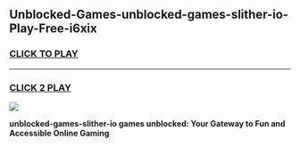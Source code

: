 
## Unblocked-Games-unblocked-games-slither-io-Play-Free-i6xix
<h3>
<a href="https://premium76.site?title=unblocked-games-slither-io&ref=15A">CLICK TO PLAY</a></h3>
<hr>

<h3>
<a href="https://premium76.site?title=unblocked-games-slither-io&ref=15A">CLICK 2 PLAY</a>
  
</h3>

<a href="https://premium76.site?title=unblocked-games-slither-io&ref=15A"><img src="https://clearcache.store/games.png"></a>


**unblocked-games-slither-io games unblocked: Your Gateway to Fun and Accessible Online Gaming**
